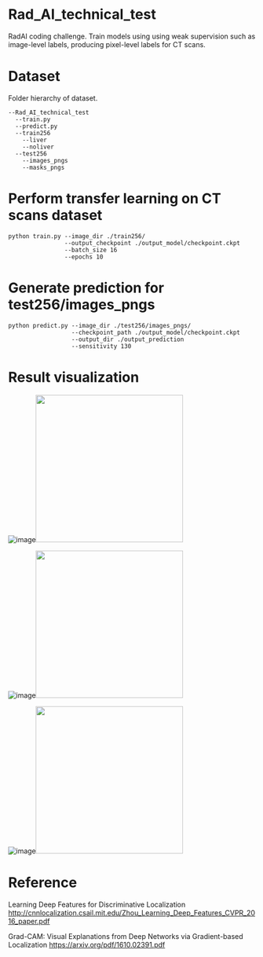 # Rad_AI_technical_test
RadAI coding challenge. Train models using using weak supervision such as image-level labels, producing pixel-level labels for CT scans.

# Dataset
Folder hierarchy of dataset.
```
--Rad_AI_technical_test
  --train.py
  --predict.py
  --train256 
    --liver 
    --noliver 
  --test256 
    --images_pngs 
    --masks_pngs 
 ```
# Perform transfer learning on CT scans dataset
```
python train.py --image_dir ./train256/
                --output_checkpoint ./output_model/checkpoint.ckpt
                --batch_size 16
                --epochs 10
```

# Generate prediction for test256/images_pngs
```
python predict.py --image_dir ./test256/images_pngs/
                  --checkpoint_path ./output_model/checkpoint.ckpt
                  --output_dir ./output_prediction
                  --sensitivity 130
```

# Result visualization
![image](https://github.com/sino30535/Rad_AI_technical_test/blob/master/result/012_368_5_r.png)<img src="https://github.com/sino30535/Rad_AI_technical_test/blob/master/result/012_368_5.png" height="300">

![image](https://github.com/sino30535/Rad_AI_technical_test/blob/master/result/012_380_0_r.png)<img src="https://github.com/sino30535/Rad_AI_technical_test/blob/master/result/012_380_0.png" height="300">

![image](https://github.com/sino30535/Rad_AI_technical_test/blob/master/result/012_383_5_r.png)<img src="https://github.com/sino30535/Rad_AI_technical_test/blob/master/result/012_383_5.png" height="300">


# Reference
Learning Deep Features for Discriminative Localization
http://cnnlocalization.csail.mit.edu/Zhou_Learning_Deep_Features_CVPR_2016_paper.pdf

Grad-CAM:
Visual Explanations from Deep Networks via Gradient-based Localization
https://arxiv.org/pdf/1610.02391.pdf
